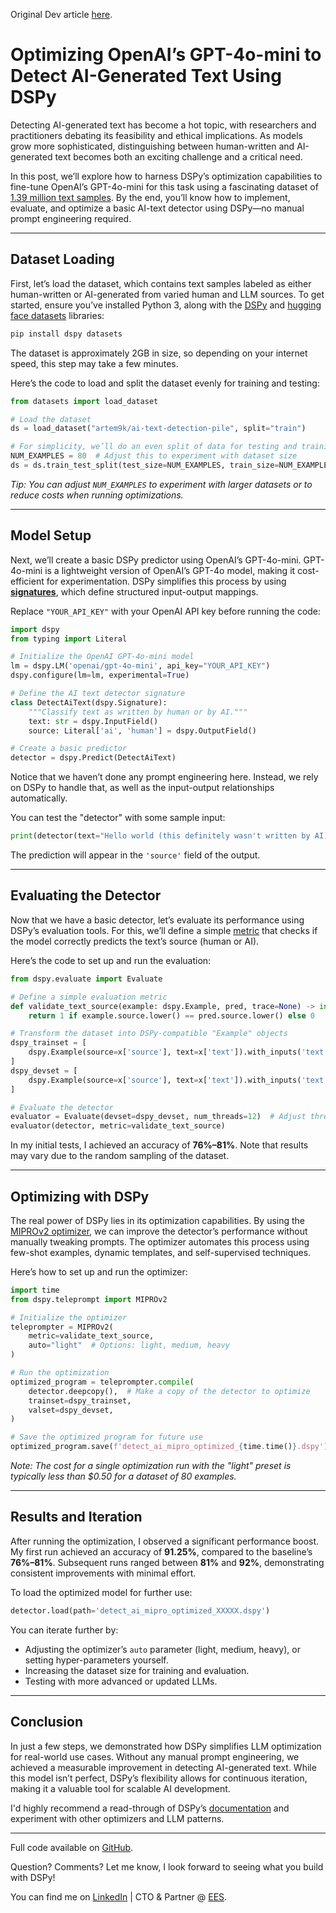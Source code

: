 Original Dev article [here](https://dev.to/b-d055/optimizing-openais-gpt-4o-mini-to-detect-ai-generated-text-using-dspy-2775).

# Optimizing OpenAI’s GPT-4o-mini to Detect AI-Generated Text Using DSPy

Detecting AI-generated text has become a hot topic, with researchers and practitioners debating its feasibility and ethical implications. As models grow more sophisticated, distinguishing between human-written and AI-generated text becomes both an exciting challenge and a critical need. 

In this post, we’ll explore how to harness DSPy’s optimization capabilities to fine-tune OpenAI’s GPT-4o-mini for this task using a fascinating dataset of [1.39 million text samples](https://huggingface.co/datasets/artem9k/ai-text-detection-pile). By the end, you’ll know how to implement, evaluate, and optimize a basic AI-text detector using DSPy—no manual prompt engineering required.

---

## Dataset Loading

First, let’s load the dataset, which contains text samples labeled as either human-written or AI-generated from varied human and LLM sources. To get started, ensure you’ve installed Python 3, along with the [DSPy](https://github.com/stanfordnlp/dspy) and [hugging face datasets](https://huggingface.co/docs/datasets/en/installation)  libraries:

```bash
pip install dspy datasets
```

The dataset is approximately 2GB in size, so depending on your internet speed, this step may take a few minutes.

Here’s the code to load and split the dataset evenly for training and testing:

```python
from datasets import load_dataset

# Load the dataset
ds = load_dataset("artem9k/ai-text-detection-pile", split="train")

# For simplicity, we’ll do an even split of data for testing and training
NUM_EXAMPLES = 80  # Adjust this to experiment with dataset size
ds = ds.train_test_split(test_size=NUM_EXAMPLES, train_size=NUM_EXAMPLES)
```

*Tip: You can adjust `NUM_EXAMPLES` to experiment with larger datasets or to reduce costs when running optimizations.*

---

## Model Setup

Next, we’ll create a basic DSPy predictor using OpenAI’s GPT-4o-mini. GPT-4o-mini is a lightweight version of OpenAI’s GPT-4o model, making it cost-efficient for experimentation. DSPy simplifies this process by using **[signatures](https://dspy.ai/learn/programming/signatures/)**, which define structured input-output mappings.

Replace `"YOUR_API_KEY"` with your OpenAI API key before running the code:

```python
import dspy
from typing import Literal

# Initialize the OpenAI GPT-4o-mini model
lm = dspy.LM('openai/gpt-4o-mini', api_key="YOUR_API_KEY")
dspy.configure(lm=lm, experimental=True)

# Define the AI text detector signature
class DetectAiText(dspy.Signature):
    """Classify text as written by human or by AI."""
    text: str = dspy.InputField()
    source: Literal['ai', 'human'] = dspy.OutputField()

# Create a basic predictor
detector = dspy.Predict(DetectAiText)
```

Notice that we haven’t done any prompt engineering here. Instead, we rely on DSPy to handle that, as well as the input-output relationships automatically.

You can test the "detector" with some sample input:

```python
print(detector(text="Hello world (this definitely wasn't written by AI)"))
```

The prediction will appear in the `'source'` field of the output.

---

## Evaluating the Detector

Now that we have a basic detector, let’s evaluate its performance using DSPy’s evaluation tools. For this, we’ll define a simple [metric](https://dspy.ai/learn/evaluation/metrics/) that checks if the model correctly predicts the text’s source (human or AI).

Here’s the code to set up and run the evaluation:

```python
from dspy.evaluate import Evaluate

# Define a simple evaluation metric
def validate_text_source(example: dspy.Example, pred, trace=None) -> int:
    return 1 if example.source.lower() == pred.source.lower() else 0

# Transform the dataset into DSPy-compatible "Example" objects
dspy_trainset = [
    dspy.Example(source=x['source'], text=x['text']).with_inputs('text') for x in ds['train']
]
dspy_devset = [
    dspy.Example(source=x['source'], text=x['text']).with_inputs('text') for x in ds['test']
]

# Evaluate the detector
evaluator = Evaluate(devset=dspy_devset, num_threads=12)  # Adjust threads based on your system
evaluator(detector, metric=validate_text_source)
```

In my initial tests, I achieved an accuracy of **76%–81%**. Note that results may vary due to the random sampling of the dataset.

---

## Optimizing with DSPy

The real power of DSPy lies in its optimization capabilities. By using the [MIPROv2 optimizer](https://dspy.ai/deep-dive/optimizers/miprov2/), we can improve the detector’s performance without manually tweaking prompts. The optimizer automates this process using few-shot examples, dynamic templates, and self-supervised techniques.

Here’s how to set up and run the optimizer:

```python
import time
from dspy.teleprompt import MIPROv2

# Initialize the optimizer
teleprompter = MIPROv2(
    metric=validate_text_source, 
    auto="light"  # Options: light, medium, heavy
)

# Run the optimization
optimized_program = teleprompter.compile(
    detector.deepcopy(),  # Make a copy of the detector to optimize
    trainset=dspy_trainset,
    valset=dspy_devset,
)

# Save the optimized program for future use
optimized_program.save(f'detect_ai_mipro_optimized_{time.time()}.dspy')
```

*Note: The cost for a single optimization run with the "light" preset is typically less than $0.50 for a dataset of 80 examples.*

---

## Results and Iteration

After running the optimization, I observed a significant performance boost. My first run achieved an accuracy of **91.25%**, compared to the baseline’s **76%–81%**. Subsequent runs ranged between **81%** and **92%**, demonstrating consistent improvements with minimal effort.

To load the optimized model for further use:

```python
detector.load(path='detect_ai_mipro_optimized_XXXXX.dspy')
```

You can iterate further by:
- Adjusting the optimizer’s `auto` parameter (light, medium, heavy), or setting hyper-parameters yourself.
- Increasing the dataset size for training and evaluation.
- Testing with more advanced or updated LLMs.

---

## Conclusion

In just a few steps, we demonstrated how DSPy simplifies LLM optimization for real-world use cases. Without any manual prompt engineering, we achieved a measurable improvement in detecting AI-generated text. While this model isn’t perfect, DSPy’s flexibility allows for continuous iteration, making it a valuable tool for scalable AI development.

I'd highly recommend a read-through of DSPy’s [documentation](https://dspy.ai/learn/) and experiment with other optimizers and LLM patterns.

---

Full code available on [GitHub](https://github.com/b-d055/optimizing-gpt-4o-mini-dspy).

Question? Comments? Let me know, I look forward to seeing what you build with DSPy!

You can find me on [LinkedIn](https://www.linkedin.com/in/b-d055/) | CTO & Partner @ [EES](https://www.eesolutions.io/). 